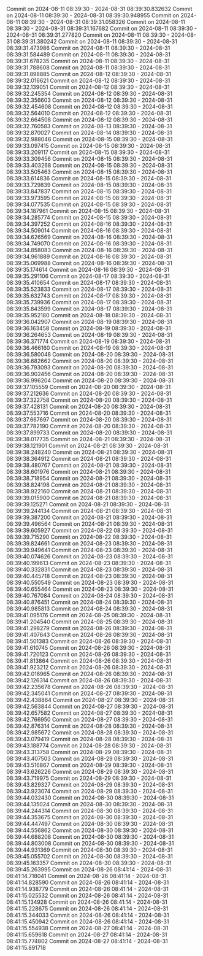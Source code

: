 Commit on 2024-08-11 08:39:30 - 2024-08-31 08:39:30.832632
Commit on 2024-08-11 08:39:30 - 2024-08-31 08:39:30.948955
Commit on 2024-08-11 08:39:30 - 2024-08-31 08:39:31.058326
Commit on 2024-08-11 08:39:30 - 2024-08-31 08:39:31.167682
Commit on 2024-08-11 08:39:30 - 2024-08-31 08:39:31.277820
Commit on 2024-08-11 08:39:30 - 2024-08-31 08:39:31.380242
Commit on 2024-08-11 08:39:30 - 2024-08-31 08:39:31.473986
Commit on 2024-08-11 08:39:30 - 2024-08-31 08:39:31.584489
Commit on 2024-08-11 08:39:30 - 2024-08-31 08:39:31.678235
Commit on 2024-08-11 08:39:30 - 2024-08-31 08:39:31.788608
Commit on 2024-08-11 08:39:30 - 2024-08-31 08:39:31.898885
Commit on 2024-08-12 08:39:30 - 2024-08-31 08:39:32.016621
Commit on 2024-08-12 08:39:30 - 2024-08-31 08:39:32.139051
Commit on 2024-08-12 08:39:30 - 2024-08-31 08:39:32.245354
Commit on 2024-08-12 08:39:30 - 2024-08-31 08:39:32.356603
Commit on 2024-08-12 08:39:30 - 2024-08-31 08:39:32.454608
Commit on 2024-08-12 08:39:30 - 2024-08-31 08:39:32.564010
Commit on 2024-08-12 08:39:30 - 2024-08-31 08:39:32.664508
Commit on 2024-08-12 08:39:30 - 2024-08-31 08:39:32.760583
Commit on 2024-08-13 08:39:30 - 2024-08-31 08:39:32.870027
Commit on 2024-08-14 08:39:30 - 2024-08-31 08:39:32.988046
Commit on 2024-08-15 08:39:30 - 2024-08-31 08:39:33.097415
Commit on 2024-08-15 08:39:30 - 2024-08-31 08:39:33.209117
Commit on 2024-08-15 08:39:30 - 2024-08-31 08:39:33.309456
Commit on 2024-08-15 08:39:30 - 2024-08-31 08:39:33.403268
Commit on 2024-08-15 08:39:30 - 2024-08-31 08:39:33.505463
Commit on 2024-08-15 08:39:30 - 2024-08-31 08:39:33.614836
Commit on 2024-08-15 08:39:30 - 2024-08-31 08:39:33.729839
Commit on 2024-08-15 08:39:30 - 2024-08-31 08:39:33.847837
Commit on 2024-08-15 08:39:30 - 2024-08-31 08:39:33.973595
Commit on 2024-08-15 08:39:30 - 2024-08-31 08:39:34.077535
Commit on 2024-08-15 08:39:30 - 2024-08-31 08:39:34.187961
Commit on 2024-08-15 08:39:30 - 2024-08-31 08:39:34.285774
Commit on 2024-08-15 08:39:30 - 2024-08-31 08:39:34.397252
Commit on 2024-08-16 08:39:30 - 2024-08-31 08:39:34.509014
Commit on 2024-08-16 08:39:30 - 2024-08-31 08:39:34.626569
Commit on 2024-08-16 08:39:30 - 2024-08-31 08:39:34.749070
Commit on 2024-08-16 08:39:30 - 2024-08-31 08:39:34.858083
Commit on 2024-08-16 08:39:30 - 2024-08-31 08:39:34.961889
Commit on 2024-08-16 08:39:30 - 2024-08-31 08:39:35.069988
Commit on 2024-08-16 08:39:30 - 2024-08-31 08:39:35.174614
Commit on 2024-08-16 08:39:30 - 2024-08-31 08:39:35.291106
Commit on 2024-08-17 08:39:30 - 2024-08-31 08:39:35.410654
Commit on 2024-08-17 08:39:30 - 2024-08-31 08:39:35.523833
Commit on 2024-08-17 08:39:30 - 2024-08-31 08:39:35.632743
Commit on 2024-08-17 08:39:30 - 2024-08-31 08:39:35.739936
Commit on 2024-08-17 08:39:30 - 2024-08-31 08:39:35.843599
Commit on 2024-08-17 08:39:30 - 2024-08-31 08:39:35.952180
Commit on 2024-08-18 08:39:30 - 2024-08-31 08:39:36.042907
Commit on 2024-08-19 08:39:30 - 2024-08-31 08:39:36.163458
Commit on 2024-08-19 08:39:30 - 2024-08-31 08:39:36.264653
Commit on 2024-08-19 08:39:30 - 2024-08-31 08:39:36.371774
Commit on 2024-08-19 08:39:30 - 2024-08-31 08:39:36.466160
Commit on 2024-08-19 08:39:30 - 2024-08-31 08:39:36.580048
Commit on 2024-08-20 08:39:30 - 2024-08-31 08:39:36.682662
Commit on 2024-08-20 08:39:30 - 2024-08-31 08:39:36.793093
Commit on 2024-08-20 08:39:30 - 2024-08-31 08:39:36.902456
Commit on 2024-08-20 08:39:30 - 2024-08-31 08:39:36.996204
Commit on 2024-08-20 08:39:30 - 2024-08-31 08:39:37.105559
Commit on 2024-08-20 08:39:30 - 2024-08-31 08:39:37.212636
Commit on 2024-08-20 08:39:30 - 2024-08-31 08:39:37.322758
Commit on 2024-08-20 08:39:30 - 2024-08-31 08:39:37.428131
Commit on 2024-08-20 08:39:30 - 2024-08-31 08:39:37.553716
Commit on 2024-08-20 08:39:30 - 2024-08-31 08:39:37.667697
Commit on 2024-08-20 08:39:30 - 2024-08-31 08:39:37.782190
Commit on 2024-08-20 08:39:30 - 2024-08-31 08:39:37.899733
Commit on 2024-08-20 08:39:30 - 2024-08-31 08:39:38.017735
Commit on 2024-08-21 08:39:30 - 2024-08-31 08:39:38.121901
Commit on 2024-08-21 08:39:30 - 2024-08-31 08:39:38.248240
Commit on 2024-08-21 08:39:30 - 2024-08-31 08:39:38.364912
Commit on 2024-08-21 08:39:30 - 2024-08-31 08:39:38.480767
Commit on 2024-08-21 08:39:30 - 2024-08-31 08:39:38.601976
Commit on 2024-08-21 08:39:30 - 2024-08-31 08:39:38.718954
Commit on 2024-08-21 08:39:30 - 2024-08-31 08:39:38.824198
Commit on 2024-08-21 08:39:30 - 2024-08-31 08:39:38.922160
Commit on 2024-08-21 08:39:30 - 2024-08-31 08:39:39.015900
Commit on 2024-08-21 08:39:30 - 2024-08-31 08:39:39.125271
Commit on 2024-08-21 08:39:30 - 2024-08-31 08:39:39.244134
Commit on 2024-08-21 08:39:30 - 2024-08-31 08:39:39.387200
Commit on 2024-08-21 08:39:30 - 2024-08-31 08:39:39.496564
Commit on 2024-08-21 08:39:30 - 2024-08-31 08:39:39.605927
Commit on 2024-08-22 08:39:30 - 2024-08-31 08:39:39.715290
Commit on 2024-08-22 08:39:30 - 2024-08-31 08:39:39.824661
Commit on 2024-08-23 08:39:30 - 2024-08-31 08:39:39.949641
Commit on 2024-08-23 08:39:30 - 2024-08-31 08:39:40.074626
Commit on 2024-08-23 08:39:30 - 2024-08-31 08:39:40.199613
Commit on 2024-08-23 08:39:30 - 2024-08-31 08:39:40.332831
Commit on 2024-08-23 08:39:30 - 2024-08-31 08:39:40.445718
Commit on 2024-08-23 08:39:30 - 2024-08-31 08:39:40.550549
Commit on 2024-08-23 08:39:30 - 2024-08-31 08:39:40.655464
Commit on 2024-08-23 08:39:30 - 2024-08-31 08:39:40.767084
Commit on 2024-08-24 08:39:30 - 2024-08-31 08:39:40.876451
Commit on 2024-08-24 08:39:30 - 2024-08-31 08:39:40.985813
Commit on 2024-08-24 08:39:30 - 2024-08-31 08:39:41.095176
Commit on 2024-08-25 08:39:30 - 2024-08-31 08:39:41.204540
Commit on 2024-08-25 08:39:30 - 2024-08-31 08:39:41.298279
Commit on 2024-08-26 08:39:30 - 2024-08-31 08:39:41.407643
Commit on 2024-08-26 08:39:30 - 2024-08-31 08:39:41.501383
Commit on 2024-08-26 08:39:30 - 2024-08-31 08:39:41.610745
Commit on 2024-08-26 08:39:30 - 2024-08-31 08:39:41.720123
Commit on 2024-08-26 08:39:30 - 2024-08-31 08:39:41.813864
Commit on 2024-08-26 08:39:30 - 2024-08-31 08:39:41.923212
Commit on 2024-08-26 08:39:30 - 2024-08-31 08:39:42.016965
Commit on 2024-08-26 08:39:30 - 2024-08-31 08:39:42.126314
Commit on 2024-08-26 08:39:30 - 2024-08-31 08:39:42.235678
Commit on 2024-08-26 08:39:30 - 2024-08-31 08:39:42.345041
Commit on 2024-08-27 08:39:30 - 2024-08-31 08:39:42.438864
Commit on 2024-08-27 08:39:30 - 2024-08-31 08:39:42.563844
Commit on 2024-08-27 08:39:30 - 2024-08-31 08:39:42.657582
Commit on 2024-08-27 08:39:30 - 2024-08-31 08:39:42.766950
Commit on 2024-08-27 08:39:30 - 2024-08-31 08:39:42.876314
Commit on 2024-08-28 08:39:30 - 2024-08-31 08:39:42.985672
Commit on 2024-08-28 08:39:30 - 2024-08-31 08:39:43.079419
Commit on 2024-08-28 08:39:30 - 2024-08-31 08:39:43.188774
Commit on 2024-08-28 08:39:30 - 2024-08-31 08:39:43.313758
Commit on 2024-08-29 08:39:30 - 2024-08-31 08:39:43.407503
Commit on 2024-08-29 08:39:30 - 2024-08-31 08:39:43.516867
Commit on 2024-08-29 08:39:30 - 2024-08-31 08:39:43.626226
Commit on 2024-08-29 08:39:30 - 2024-08-31 08:39:43.719975
Commit on 2024-08-29 08:39:30 - 2024-08-31 08:39:43.829327
Commit on 2024-08-29 08:39:30 - 2024-08-31 08:39:43.923074
Commit on 2024-08-29 08:39:30 - 2024-08-31 08:39:44.032430
Commit on 2024-08-30 08:39:30 - 2024-08-31 08:39:44.135024
Commit on 2024-08-30 08:39:30 - 2024-08-31 08:39:44.244314
Commit on 2024-08-30 08:39:30 - 2024-08-31 08:39:44.353675
Commit on 2024-08-30 08:39:30 - 2024-08-31 08:39:44.447497
Commit on 2024-08-30 08:39:30 - 2024-08-31 08:39:44.556862
Commit on 2024-08-30 08:39:30 - 2024-08-31 08:39:44.688208
Commit on 2024-08-30 08:39:30 - 2024-08-31 08:39:44.803008
Commit on 2024-08-30 08:39:30 - 2024-08-31 08:39:44.931369
Commit on 2024-08-30 08:39:30 - 2024-08-31 08:39:45.055702
Commit on 2024-08-30 08:39:30 - 2024-08-31 08:39:45.163357
Commit on 2024-08-30 08:39:30 - 2024-08-31 08:39:45.263995
Commit on 2024-08-26 08:41:14 - 2024-08-31 08:41:14.718041
Commit on 2024-08-26 08:41:14 - 2024-08-31 08:41:14.828590
Commit on 2024-08-26 08:41:14 - 2024-08-31 08:41:14.938779
Commit on 2024-08-26 08:41:14 - 2024-08-31 08:41:15.025532
Commit on 2024-08-26 08:41:14 - 2024-08-31 08:41:15.134928
Commit on 2024-08-26 08:41:14 - 2024-08-31 08:41:15.228675
Commit on 2024-08-26 08:41:14 - 2024-08-31 08:41:15.344033
Commit on 2024-08-26 08:41:14 - 2024-08-31 08:41:15.450942
Commit on 2024-08-26 08:41:14 - 2024-08-31 08:41:15.554938
Commit on 2024-08-27 08:41:14 - 2024-08-31 08:41:15.659618
Commit on 2024-08-27 08:41:14 - 2024-08-31 08:41:15.774802
Commit on 2024-08-27 08:41:14 - 2024-08-31 08:41:15.891718
